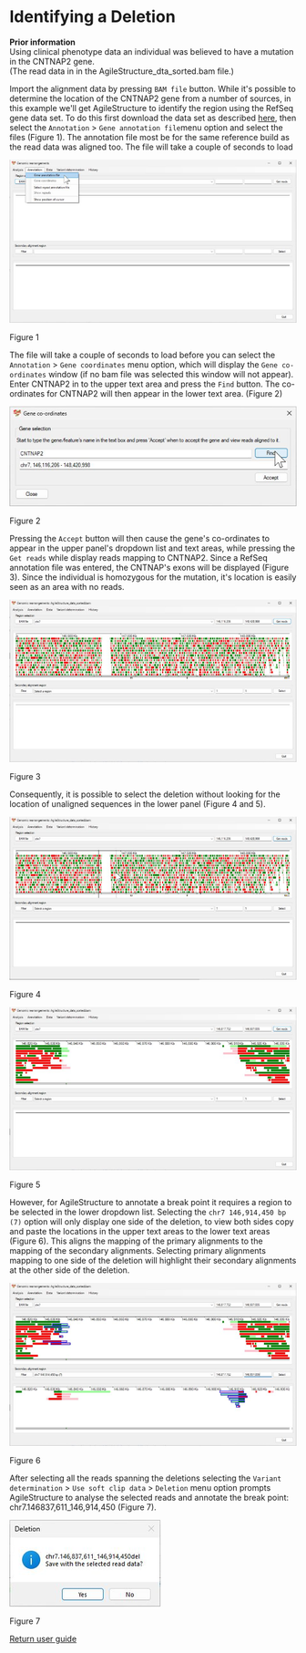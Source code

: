 # Identifying a Deletion

__Prior information__  
Using clinical phenotype data an individual was believed to have a mutation in the CNTNAP2 gene.  
(The read data in in the AgileStructure_dta_sorted.bam file.)

Import the alignment data by pressing ```BAM file``` button. While it's possible to determine the location of the CNTNAP2 gene from a number of sources, in this example we'll get AgileStructure to identify the region using the RefSeq gene data set. To do this first download the data set as described [here](downloadingOptionalFiles.md), then select the ```Annotation``` > ```Gene annotation file```menu option and select the files (Figure 1). The annotation file most be for the same reference build as the read data was aligned too. The file will take a couple of seconds to load

![Figure 1](images/examples/figure1del.jpg)

Figure 1

The file will take a couple of seconds to load before you can select the ```Annotation``` > ```Gene coordinates``` menu option, which will display the ```Gene co-ordinates``` window (if no bam file was selected this window will not appear). Enter CNTNAP2 in to the upper text area and press the ```Find``` button. The co-ordinates for CNTNAP2 will then appear in the lower text area. (Figure 2)

![Figure 2](images/examples/figure2del.jpg)

Figure 2

Pressing the ```Accept``` button will then cause the gene's co-ordinates to appear in the upper panel's dropdown list and text areas, while pressing the ```Get reads``` while display reads mapping to CNTNAP2. Since a RefSeq annotation file was entered, the CNTNAP's exons will be displayed (Figure 3). Since the individual is homozygous for the mutation, it's location is easily seen as an area with no reads. 

![Figure 3](images/examples/figure3del.jpg)

Figure 3

Consequently, it is possible to select the deletion without looking for the location of unaligned sequences in the lower panel (Figure 4 and 5).

![Figure 4](images/examples/figure4del.jpg)

Figure 4

![Figure 5](images/examples/figure5del.jpg)

Figure 5

However, for AgileStructure to annotate a break point it requires a region to be selected in the lower dropdown list. Selecting the ```chr7 146,914,450 bp (7)``` option will only display one side of the deletion, to view both sides copy and paste the locations in the upper text areas to the lower text areas (Figure 6). This aligns the mapping of the primary alignments to the mapping of the secondary alignments. Selecting primary alignments mapping to one side of the deletion will highlight their secondary alignments at the other side of the deletion.

![Figure 6](images/examples/figure6del.jpg)

Figure 6

After selecting all the reads spanning the deletions selecting the ```Variant determination``` > ```Use soft clip data``` > ```Deletion``` menu option prompts AgileStructure to analyse the selected reads and annotate the break point: chr7.146837,611_146,914,450 (Figure 7).  

![Figure 7](images/examples/figure7del.jpg)

Figure 7

[Return user guide](README.md#deletion) 
